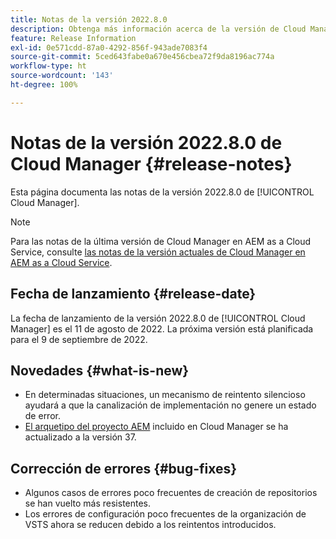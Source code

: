 ```yaml
---
title: Notas de la versión 2022.8.0
description: Obtenga más información acerca de la versión de Cloud Manager 2022.8.0.
feature: Release Information
exl-id: 0e571cdd-87a0-4292-856f-943ade7083f4
source-git-commit: 5ced643fabe0a670e456cbea72f9da8196ac774a
workflow-type: ht
source-wordcount: '143'
ht-degree: 100%

---
```


# Notas de la versión 2022.8.0 de Cloud Manager {#release-notes}

Esta página documenta las notas de la versión 2022.8.0 de [!UICONTROL Cloud Manager].

>[!NOTE]
>
>Para las notas de la última versión de Cloud Manager en AEM as a Cloud Service, consulte [las notas de la versión actuales de Cloud Manager en AEM as a Cloud Service](https://experienceleague.adobe.com/es/docs/experience-manager-cloud-service/content/release-notes/cloud-manager/current).

## Fecha de lanzamiento {#release-date}

La fecha de lanzamiento de la versión 2022.8.0 de [!UICONTROL Cloud Manager] es el 11 de agosto de 2022. La próxima versión está planificada para el 9 de septiembre de 2022.

## Novedades {#what-is-new}

* En determinadas situaciones, un mecanismo de reintento silencioso ayudará a que la canalización de implementación no genere un estado de error.
* [El arquetipo del proyecto AEM](https://experienceleague.adobe.com/es/docs/experience-manager-core-components/using/developing/archetype/overview) incluido en Cloud Manager se ha actualizado a la versión 37.

## Corrección de errores {#bug-fixes}

* Algunos casos de errores poco frecuentes de creación de repositorios se han vuelto más resistentes.
* Los errores de configuración poco frecuentes de la organización de VSTS ahora se reducen debido a los reintentos introducidos.
